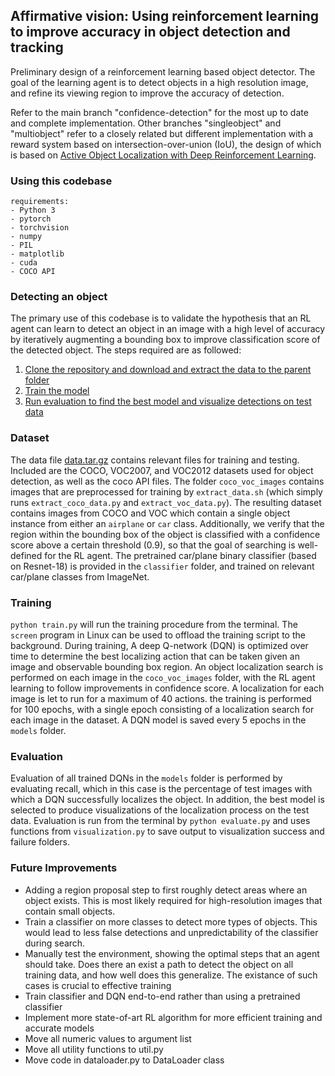 ## Affirmative vision: Using reinforcement learning to improve accuracy in object detection and tracking

Preliminary design of a reinforcement learning based object detector. The goal of the learning agent is to detect objects in a high resolution image, and refine its viewing region to improve the accuracy of detection.

Refer to the main branch "confidence-detection" for the most up to date and complete implementation. Other branches "singleobject" and "multiobject" refer to a closely related but different implementation with a reward system based on intersection-over-union (IoU), the design of which is based on [Active Object Localization with Deep Reinforcement Learning](https://arxiv.org/abs/1511.06015).

### Using this codebase

```
requirements:
- Python 3
- pytorch
- torchvision
- numpy
- PIL
- matplotlib
- cuda
- COCO API 
```

### Detecting an object

The primary use of this codebase is to validate the hypothesis that an RL agent can learn to detect an object in an image with a high level of accuracy by iteratively augmenting a bounding box to improve classification score of the detected object. The steps required are as followed:
1. [Clone the repository and download and extract the data to the parent folder](#dataset)
2. [Train the model](#training)
3. [Run evaluation to find the best model and visualize detections on test data](#evaluation)

### Dataset 
The data file [data.tar.gz](https://drive.google.com/open?id=1CdHEHihc7rzccHX3PDd_HXf2PV2AH4Ra) contains relevant files for training and testing. Included are the COCO, VOC2007, and VOC2012 datasets used for object detection, as well as the coco API files. The folder ```coco_voc_images``` contains images that are preprocessed for training by ```extract_data.sh``` (which simply runs ```extract_coco_data.py``` and ```extract_voc_data.py```). The resulting dataset contains images from COCO and VOC which contain a single object instance from either an ```airplane``` or ```car``` class. Additionally, we verify that the region within the bounding box of the object is classified with a confidence score above a certain threshold (0.9), so that the goal of searching is well-defined for the RL agent. The pretrained car/plane binary classifier (based on Resnet-18) is provided in the ```classifier``` folder, and trained on relevant car/plane classes from ImageNet. 

### Training
```python train.py``` will run the training procedure from the terminal. The ```screen``` program in Linux can be used to offload the training script to the background. During training, A deep Q-network (DQN) is optimized over time to determine the best localizing action that can be taken given an image and observable bounding box region. An object localization search is performed on each image in the ```coco_voc_images``` folder, with the RL agent learning to follow improvements in confidence score. A localization for each image is let to run for a maximum of 40 actions. the training is performed for 100 epochs, with a single epoch consisting of a localization search for each image in the dataset. A DQN model is saved every 5 epochs in the ```models``` folder. 

### Evaluation
Evaluation of all trained DQNs in the ```models``` folder is performed by evaluating recall, which in this case is the percentage of test images with which a DQN successfully localizes the object. In addition, the best model is selected to produce visualizations of the localization process on the test data. Evaluation is run from the terminal by ```python evaluate.py``` and uses functions from ```visualization.py``` to save output to visualization success and failure folders. 

### Future Improvements
- Adding a region proposal step to first roughly detect areas where an object exists. This is most likely required for high-resolution images that contain small objects.
- Train a classifier on more classes to detect more types of objects. This would lead to less false detections and unpredictability of the classifier during search.
- Manually test the environment, showing the optimal steps that an agent should take. Does there an exist a path to detect the object on all training data, and how well does this generalize. The existance of such cases is crucial to effective training
- Train classifier and DQN end-to-end rather than using a pretrained classifier
- Implement more state-of-art RL algorithm for more efficient training and accurate models
- Move all numeric values to argument list
- Move all utility functions to util.py
- Move code in dataloader.py to DataLoader class



